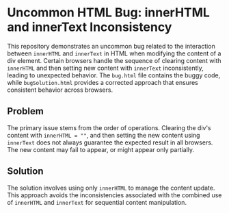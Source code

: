 # Uncommon HTML Bug: innerHTML and innerText Inconsistency
This repository demonstrates an uncommon bug related to the interaction between `innerHTML` and `innerText` in HTML when modifying the content of a div element.  Certain browsers handle the sequence of clearing content with `innerHTML` and then setting new content with `innerText` inconsistently, leading to unexpected behavior.
The `bug.html` file contains the buggy code, while `bugSolution.html` provides a corrected approach that ensures consistent behavior across browsers.
## Problem
The primary issue stems from the order of operations. Clearing the div's content with `innerHTML = ""`, and then setting the new content using `innerText` does not always guarantee the expected result in all browsers.  The new content may fail to appear, or might appear only partially. 
## Solution
The solution involves using only `innerHTML` to manage the content update. This approach avoids the inconsistencies associated with the combined use of `innerHTML` and `innerText` for sequential content manipulation. 